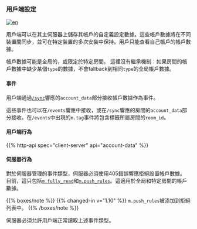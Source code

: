 ### 用戶端設定

[![en](https://img.shields.io/badge/lang-en-purple.svg)](https://github.com/message-exp/matrix_organized_spec/tree/main/v1.11/client-server-api/en/account_data.md)

用戶端可以在其主伺服器上儲存其帳戶的自定義設定數據。這些帳戶數據將在不同裝置間同步，並可在特定裝置的多次安裝中保持。用戶只能查看自己帳戶的帳戶數據。

帳戶數據可能是全局的，或限定於特定房間。
這裡沒有繼承機制：如果房間的帳戶數據中缺少某個`type`的數據，不會fallback到相同`type`的全局帳戶數據。

#### 事件

用戶端通過[`/sync`](#get_matrixclientv3sync)響應的`account_data`部分接收帳戶數據作為事件。

這些事件也可以在`/events`響應中接收，或在`/sync`響應的房間的`account_data`部分接收。在`/events`中出現的`m.tag`事件將包含標籤所屬房間的`room_id`。

#### 用戶端行為

{{% http-api spec="client-server" api="account-data" %}}

#### 伺服器行為

對於伺服器管理的事件類型，伺服器必須使用405錯誤響應拒絕設置帳戶數據。
目前，這只包括[`m.fully_read`](#mfully_read)和[`m.push_rules`](#push-rules-events)。這適用於全局和特定房間的帳戶數據。

{{% boxes/note %}}
{{% changed-in v="1.10" %}} `m.push_rules`被添加到拒絕列表中。
{{% /boxes/note %}}

伺服器必須允許用戶端正常讀取上述事件類型。
